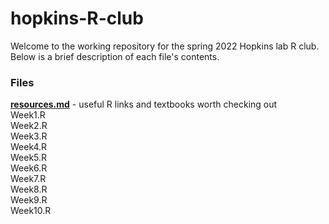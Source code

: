 # hopkins-R-club

Welcome to the working repository for the spring 2022 Hopkins lab R club.\
Below is a brief description of each file's contents.

### Files
[**resources.md**](resources.md) - useful R links and textbooks worth checking out\
Week1.R\
Week2.R\
Week3.R\
Week4.R\
Week5.R\
Week6.R\
Week7.R\
Week8.R\
Week9.R\
Week10.R
